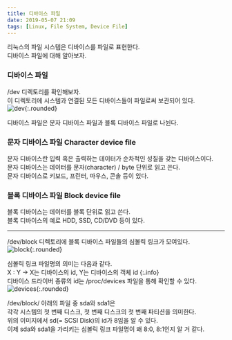 ```yaml
---
title: 디바이스 파일
date: 2019-05-07 21:09
tags: [Linux, File System, Device File]
---
```

리눅스의 파일 시스템은 디바이스를 파일로 표현한다.  
디바이스 파일에 대해 알아보자.  
<!--more-->
### 디바이스 파일  
/dev 디렉토리를 확인해보자.  
이 디렉토리에 시스템과 연결된 모든 디바이스들이 파일로써 보관되어 있다.  
![dev](https://user-images.githubusercontent.com/17706039/57298930-5de0b880-710e-11e9-82c8-e0f8d392f25a.png){:.rounded}
  
디바이스 파일은 문자 디바이스 파일과 블록 디바이스 파일로 나뉜다.  
### 문자 디바이스 파일  Character device file  
문자 디바이스란 입력 혹은 출력하는 데이터가 순차적인 성질을 갖는 디바이스이다.  
문자 디바이스는 데이터를 문자(character) / byte 단위로 읽고 쓴다.  
문자 디바이스로 키보드, 프린터, 마우스, 콘솔 등이 있다.  
  
### 블록 디바이스 파일 Block device file  
블록 디바이스는 데이터를 블록 단위로 읽고 쓴다.  
블록 디바이스의 예로 HDD, SSD, CD/DVD 등이 있다.  
  
---
  
/dev/block 디렉토리에 블록 디바이스 파일들의 심볼릭 링크가 모여있다.  
![block](https://user-images.githubusercontent.com/17706039/57299838-8c5f9300-7110-11e9-8b2f-99f63307f899.png){:.rounded}
  
심볼릭 링크 파일명의 의미는 다음과 같다.  
X : Y -> X는 디바이스의 id, Y는 디바이스의 객체 id
{:.info}  
디바이스 드라이버 종류의 id는 /proc/devices 파일을 통해 확인할 수 있다.  
![devices](https://user-images.githubusercontent.com/17706039/57311844-60034100-7127-11e9-96ba-a2f6daa96f98.png){:.rounded}
  
/dev/block/ 아래의 파일 중 sda와 sda1은  
각각 시스템의 첫 번째 디스크, 첫 번째 디스크의 첫 번째 파티션을 의미한다.  
위의 이미지에서 sd(= SCSI Disk)의 id가 8임을 알 수 있다.  
이제 sda와 sda1을 가리키는 심볼릭 링크 파일명이 왜 8:0, 8:1인지 알 거 같다.